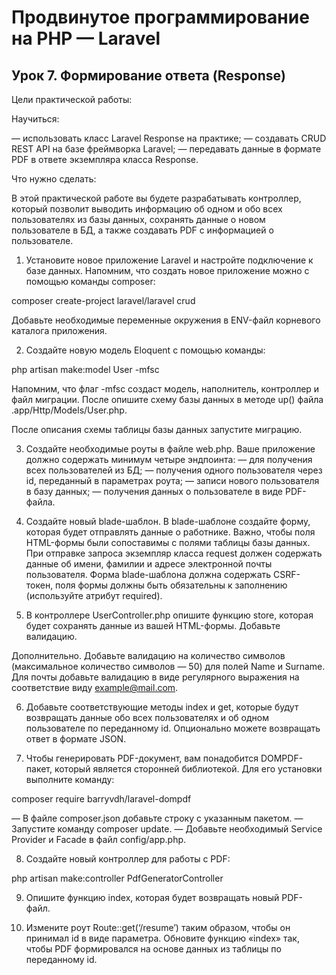 # Продвинутое программирование на PHP — Laravel<br />
## Урок 7. Формирование ответа (Response)<br />
Цели практической работы:<br />

Научиться:

— использовать класс Laravel Response на практике;
— создавать CRUD REST API на базе фреймворка Laravel;
— передавать данные в формате PDF в ответе экземпляра класса Response.

Что нужно сделать:

В этой практической работе вы будете разрабатывать контроллер, который позволит выводить информацию об одном и обо всех пользователях из базы данных, сохранять данные о новом пользователе в БД, а также создавать PDF с информацией о пользователе.
1. Установите новое приложение Laravel и настройте подключение к базе данных. Напомним, что создать новое приложение можно с помощью команды composer:

composer create-project laravel/laravel crud

Добавьте необходимые переменные окружения в ENV-файл корневого каталога приложения.


2. Создайте новую модель Eloquent c помощью команды:

php artisan make:model User -mfsc

Напомним, что флаг -mfsc создаст модель, наполнитель, контроллер и файл миграции.
После опишите схему базы данных в методе up() файла .app/Http/Models/User.php.

После описания схемы таблицы базы данных запустите миграцию.

3. Создайте необходимые роуты в файле web.php. Ваше приложение должно содержать минимум четыре эндпоинта:
   — для получения всех пользователей из БД;
   — получения одного пользователя через id, переданный в параметрах роута;
   — записи нового пользователя в базу данных;
   — получения данных о пользователе в виде PDF-файла.


4. Создайте новый blade-шаблон. В blade-шаблоне создайте форму, которая будет отправлять данные о работнике. Важно, чтобы поля HTML-формы были сопоставимы с полями таблицы базы данных. При отправке запроса экземпляр класса request должен содержать данные об имени, фамилии и адресе электронной почты пользователя.
   Форма blade-шаблона должна содержать CSRF-токен, поля формы должны быть обязательны к заполнению (используйте атрибут required).

5. В контроллере UserController.php опишите функцию store, которая будет сохранять данные из вашей HTML-формы. Добавьте валидацию.

Дополнительно. Добавьте валидацию на количество символов (максимальное количество символов — 50) для полей Name и Surname. Для почты добавьте валидацию в виде регулярного выражения на соответствие виду example@mail.com.


6. Добавьте соответствующие методы index и get, которые будут возвращать данные обо всех пользователях и об одном пользователе по переданному id. Опционально можете возвращать ответ в формате JSON.

7. Чтобы генерировать PDF-документ, вам понадобится DOMPDF-пакет, который является сторонней библиотекой. Для его установки выполните команду:

composer require barryvdh/laravel-dompdf

— В файле composer.json добавьте строку с указанным пакетом.
— Запустите команду composer update.
— Добавьте необходимый Service Provider и Facade в файл config/app.php.


8. Создайте новый контроллер для работы с PDF:

php artisan make:controller PdfGeneratorController

9. Опишите функцию index, которая будет возвращать новый PDF-файл.


10. Измените роут Route::get(‘/resume’) таким образом, чтобы он принимал id в виде параметра. Обновите функцию «index» так, чтобы PDF формировался на основе данных из таблицы по переданному id.
